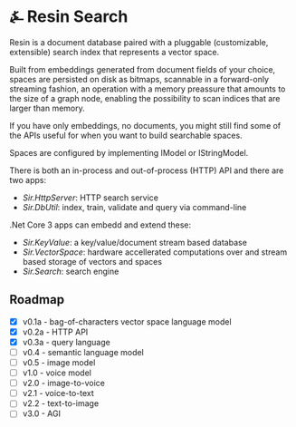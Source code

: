 # &#9084; Resin Search

Resin is a document database paired with a pluggable (customizable, extensible) 
search index that represents a vector space. 

Built from embeddings generated from document fields of your choice, spaces are
persisted on disk as bitmaps, scannable in a forward-only streaming fashion, 
an operation with a memory preassure that amounts to the size of a graph node, 
enabling the possibility to scan indices that are larger than memory. 

If you have only embeddings, no documents, you might still find some of the APIs useful for when you
want to build searchable spaces.

Spaces are configured by implementing IModel or IStringModel.

There is both an in-process and out-of-process (HTTP) API and there are two apps:

- _Sir.HttpServer_: HTTP search service
- _Sir.DbUtil_: index, train, validate and query via command-line

.Net Core 3 apps can embedd and extend these:

- _Sir.KeyValue_: a key/value/document stream based database
- _Sir.VectorSpace_: hardware accellerated computations over and stream based storage of vectors and spaces
- _Sir.Search_: search engine

## Roadmap

- [x] v0.1a - bag-of-characters vector space language model
- [x] v0.2a - HTTP API
- [x] v0.3a - query language
- [ ] v0.4 - semantic language model
- [ ] v0.5 - image model
- [ ] v1.0 - voice model
- [ ] v2.0 - image-to-voice
- [ ] v2.1 - voice-to-text
- [ ] v2.2 - text-to-image
- [ ] v3.0 - AGI
